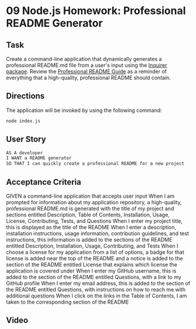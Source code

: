 # 09 Node.js Homework: Professional README Generator

## Task

Create a command-line application that dynamically generates a professional README.md file from a user's input using the [Inquirer package](https://www.npmjs.com/package/inquirer). Review the [Professional README Guide](https://coding-boot-camp.github.io/full-stack/github/professional-readme-guide) as a reminder of everything that a high-quality, professional README should contain.

## Directions

The application will be invoked by using the following command:

```bash
node index.js
```

## User Story

```md
AS A developer
I WANT a README generator
SO THAT I can quickly create a professional README for a new project
```

## Acceptance Criteria

GIVEN a command-line application that accepts user input
When I am prompted for information about my application repository, a high-quality, professional README.md is generated with the title of my project and sections entitled Description, Table of Contents, Installation, Usage, License, Contributing, Tests, and Questions
When I enter my project title, this is displayed as the title of the README
When I enter a description, installation instructions, usage information, contribution guidelines, and test instructions, this information is added to the sections of the README entitled Description, Installation, Usage, Contributing, and Tests
When I choose a license for my application from a list of options, a badge for that license is added near the top of the README and a notice is added to the section of the README entitled License that explains which license the application is covered under
When I enter my GitHub username, this is added to the section of the README entitled Questions, with a link to my GitHub profile
When I enter my email address, this is added to the section of the README entitled Questions, with instructions on how to reach me with additional questions
When I click on the links in the Table of Contents, I am taken to the corresponding section of the README

## Video
